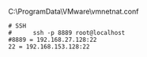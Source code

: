 C:\ProgramData\VMware\vmnetnat.conf

```
# SSH
#      ssh -p 8889 root@localhost
#8889 = 192.168.27.128:22
22 = 192.168.153.128:22

```
